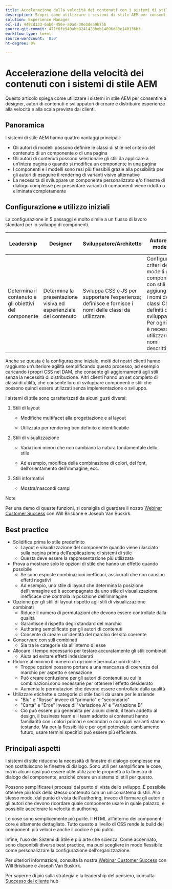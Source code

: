 ```yaml
---
title: Accelerazione della velocità dei contenuti con i sistemi di stile AEM
description: Scopri come utilizzare i sistemi di stile AEM per consentire a designer, autori di contenuti e sviluppatori di creare e distribuire esperienze alla velocità e alle dimensioni che i clienti si aspettano.
solution: Experience Manager
exl-id: 449cd133-6ab6-456e-a0ad-30e3dea9b75b
source-git-commit: 471f0fe940abb8241428beb14896d83e140136b3
workflow-type: tm+mt
source-wordcount: '830'
ht-degree: 0%

---
```


# Accelerazione della velocità dei contenuti con i sistemi di stile AEM

Questo articolo spiega come utilizzare i sistemi in stile AEM per consentire a designer, autori di contenuti e sviluppatori di creare e distribuire esperienze alla velocità e alla scala previste dai clienti.

## Panoramica

I sistemi di stile AEM hanno quattro vantaggi principali:

* Gli autori di modelli possono definire le classi di stile nel criterio del contenuto di un componente o di una pagina
* Gli autori di contenuti possono selezionare gli stili da applicare a un’intera pagina o quando si modifica un componente in una pagina
* I componenti e i modelli sono resi più flessibili grazie alla possibilità per gli autori di eseguire il rendering di varianti visive alternative
* La necessità di sviluppare un componente personalizzato e/o finestre di dialogo complesse per presentare varianti di componenti viene ridotta o eliminata completamente

## Configurazione e utilizzo iniziali

La configurazione in 5 passaggi è molto simile a un flusso di lavoro standard per lo sviluppo di componenti.

| **Leadership** | **Designer** | **Sviluppatore/Architetto** | **Autore del modello** | **Autore del contenuto** |
| --- | --- | --- | --- | --- |
| Determina il contenuto e gli obiettivi del componente | Determina la presentazione visiva ed esperienziale del contenuto | Sviluppa CSS e JS per supportare l’esperienza; definisce e fornisce i nomi delle classi da utilizzare | Configura i criteri dei modelli per i componenti con stili aggiungendo i nomi delle classi CSS definiti dagli sviluppatori. Per ogni stile è necessario utilizzare nomi descrittivi. | Durante l’authoring delle pagine, applica gli stili in base alle esigenze per ottenere l’aspetto desiderato |

Anche se questa è la configurazione iniziale, molti dei nostri clienti hanno raggiunto un’ulteriore agilità semplificando questo processo, ad esempio caricando i propri CSS nel DAM, che consente gli aggiornamenti agli stili senza la necessità di distribuzione. Altri clienti hanno un set completo di classi di utilità, che consente loro di sviluppare componenti e stili che possono quindi essere utilizzati senza implementazione o sviluppo.

I sistemi di stile sono caratterizzati da alcuni gusti diversi:

1. Stili di layout

   * Modifiche multifacet alla progettazione e al layout

   * Utilizzato per rendering ben definito e identificabile

1. Stili di visualizzazione
   * Variazioni minori che non cambiano la natura fondamentale dello stile

   * Ad esempio, modifica della combinazione di colori, del font, dell’orientamento dell’immagine, ecc.

1. Stili informativi

   * Mostra/nascondi campi

>[!NOTE]
>
>Per una demo di queste funzioni, si consiglia di guardare il nostro [Webinar Customer Success](https://adobecustomersuccess.adobeconnect.com/pob610c9mffjmp4/) con Will Brisbane e Joseph Van Buskirk.

## Best practice

* Solidifica prima lo stile predefinito
   * Layout e visualizzazione del componente quando viene rilasciato sulla pagina prima dell’applicazione di sistemi di stile
   * Questa deve essere la rappresentazione più utilizzata
* Prova a mostrare solo le opzioni di stile che hanno un effetto quando possibile
   * Se sono esposte combinazioni inefficaci, assicurati che non causino effetti negativi
   * Ad esempio, uno stile di layout che determina la posizione dell’immagine ed è accompagnato da uno stile di visualizzazione inefficace che controlla la posizione dell’immagine
* Opzione per gli stili di layout rispetto agli stili di visualizzazione combinati
   * Riduce il numero di permutazioni che devono essere controllate dalla qualità
   * Garantisce il rispetto degli standard del marchio
   * Authoring semplificato per gli autori di contenuti
   * Consente di creare un’identità del marchio del sito coerente
* Conservare con stili combinati
   * Sia tra le categorie sia all’interno di esse
* Allocare il tempo necessario per testare accuratamente gli stili combinati
   * Aiuta ad evitare effetti indesiderati
* Ridurre al minimo il numero di opzioni e permutazioni di stile
   * Troppe opzioni possono portare a una mancanza di coerenza del marchio per aspetto e sensazione
   * Può creare confusione per gli autori di contenuti su cui le combinazioni sono necessarie per ottenere l’effetto desiderato
   * Aumenta le permutazioni che devono essere controllate dalla qualità
* Utilizzare etichette e categorie di stile facili da usare per le aziende
   * &quot;Blu&quot; e &quot;Rosso&quot; invece di &quot;primario&quot; e &quot;secondario&quot;
   * &quot;Carta&quot; e &quot;Eroe&quot; invece di &quot;Variazione A&quot; e &quot;Variazione B&quot;
   * Ciò può essere più generalità per alcuni clienti; il team addetto al design, il business team e il team addetto ai contenuti hanno familiarità con i colori primari e secondari o con quali varianti stanno testando. Ma per la flessibilità e per ogni potenziale cambiamento futuro, usare termini specifici può essere più efficiente.

## Principali aspetti

I sistemi di stile riducono la necessità di finestre di dialogo complesse ma non sostituiscono le finestre di dialogo. Sono utili per semplificare le cose, ma in alcuni casi può essere utile utilizzare le proprietà o la finestra di dialogo del componente, anziché creare un sistema di stili per questo.

Possono semplificare i processi dal punto di vista dello sviluppo. È possibile ottenere più look dello stesso contenuto con un unico sistema di stili. Allo stesso modo, dal punto di vista dell&#39;authoring, invece di formare gli autori e gli autori che devono ricordare quale componente usare in quale palazzo, è possibile accelerare la velocità di authoring.

Le cose sono semplicemente più pulite. Il HTML all’interno dei componenti core è altamente dettagliato. Tutto questo a livello di CSS rende le build dei componenti più veloci e anche il codice è più pulito.

Infine, l&#39;uso dei Sistemi di Stile è più arte che scienza. Come accennato, sono disponibili diverse best practice, ma puoi scegliere in modo flessibile come personalizzare la configurazione dell’organizzazione.

Per ulteriori informazioni, consulta la nostra [Webinar Customer Success](https://adobecustomersuccess.adobeconnect.com/pob610c9mffjmp4/) con Will Brisbane e Joseph Van Buskirk.

Per saperne di più sulla strategia e la leadership del pensiero, consulta [Successo del cliente](https://experienceleague.corp.adobe.com/docs/customer-success/customer-success/overview.html) hub
